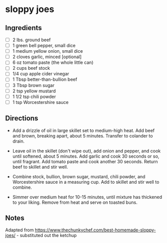 # sloppy joes

## Ingredients

* [ ] 2 lbs. ground beef
* [ ] 1 green bell pepper, small dice
* [ ] 1 medium yellow onion, small dice
* [ ] 2 cloves garlic, minced [optional]
* [ ] 6 oz tomato paste (the whole little can)
* [ ] 2 cups beef stock
* [ ] 1/4 cup apple cider vinegar
* [ ] 1 Tbsp better-than-bullion beef
* [ ] 3 Tbsp brown sugar
* [ ] 2 tsp yellow mustard
* [ ] 1 1/2 tsp chili powder
* [ ] 1 tsp Worcestershire sauce

## Directions

* Add a drizzle of oil in large skillet set to medium-high heat. Add beef and brown, breaking apart, about 5 minutes.  Transfer to colander to drain.

* Leave oil in the skillet (don't wipe out), add onion and pepper, and cook until softened, about 5 minutes. Add garlic and cook 30 seconds or so, until fragrant. Add tomato paste and cook another 30 seconds. Return beef to skillet and stir well.

* Combine stock, bullion, brown sugar, mustard, chili powder, and Worcestershire sauce in a measuring cup. Add to skillet and stir well to combine.

* Simmer over medium heat for 10-15 minutes, until mixture has thickened to your liking. Remove from heat and serve on toasted buns.

## Notes

Adapted from https://www.thechunkychef.com/best-homemade-sloppy-joes/ - substituted out the ketchup
